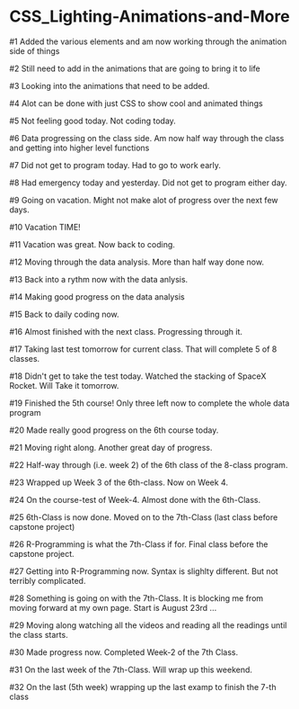 # CSS_Lighting-Animations-and-More

#1 Added the various elements and am now working through the animation side of things

#2 Still need to add in the animations that are going to bring it to life

#3 Looking into the animations that need to be added.

#4 Alot can be done with just CSS to show cool and animated things

#5 Not feeling good today. Not coding today.

#6 Data progressing on the class side. Am now half way through the class and getting into higher level functions

#7 Did not get to program today. Had to go to work early.

#8 Had emergency today and yesterday. Did not get to program either day.

#9 Going on vacation. Might not make alot of progress over the next few days.

#10 Vacation TIME!

#11 Vacation was great. Now back to coding.

#12 Moving through the data analysis. More than half way done now.

#13 Back into a rythm now with the data anlysis.

#14 Making good progress on the data analysis

#15 Back to daily coding now.

#16 Almost finished with the next class. Progressing through it.

#17 Taking last test tomorrow for current class. That will complete 5 of 8 classes.

#18 Didn't get to take the test today. Watched the stacking of SpaceX Rocket. Will Take it tomorrow.

#19 Finished the 5th course! Only three left now to complete the whole data program

#20 Made really good progress on the 6th course today.

#21 Moving right along. Another great day of progress.

#22 Half-way through (i.e. week 2) of the 6th class of the 8-class program.

#23 Wrapped up Week 3 of the 6th-class. Now on Week 4.

#24 On the course-test of Week-4. Almost done with the 6th-Class.

#25 6th-Class is now done. Moved on to the 7th-Class (last class before capstone project)

#26 R-Programming is what the 7th-Class if for. Final class before the capstone project.

#27 Getting into R-Programming now. Syntax is slighlty different. But not terribly complicated.

#28 Something is going on with the 7th-Class. It is blocking me from moving forward at my own page. Start is August 23rd ...

#29 Moving along watching all the videos and reading all the readings until the class starts.

#30 Made progress now. Completed Week-2 of the 7th Class.

#31 On the last week of the 7th-Class. Will wrap up this weekend.

#32 On the last (5th week) wrapping up the last examp to finish the 7-th class